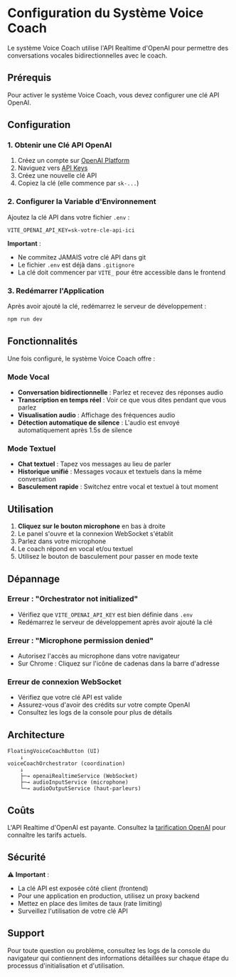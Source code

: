 # Configuration du Système Voice Coach

Le système Voice Coach utilise l'API Realtime d'OpenAI pour permettre des conversations vocales bidirectionnelles avec le coach.

## Prérequis

Pour activer le système Voice Coach, vous devez configurer une clé API OpenAI.

## Configuration

### 1. Obtenir une Clé API OpenAI

1. Créez un compte sur [OpenAI Platform](https://platform.openai.com/)
2. Naviguez vers [API Keys](https://platform.openai.com/api-keys)
3. Créez une nouvelle clé API
4. Copiez la clé (elle commence par `sk-...`)

### 2. Configurer la Variable d'Environnement

Ajoutez la clé API dans votre fichier `.env` :

```env
VITE_OPENAI_API_KEY=sk-votre-cle-api-ici
```

**Important** :
- Ne commitez JAMAIS votre clé API dans git
- Le fichier `.env` est déjà dans `.gitignore`
- La clé doit commencer par `VITE_` pour être accessible dans le frontend

### 3. Redémarrer l'Application

Après avoir ajouté la clé, redémarrez le serveur de développement :

```bash
npm run dev
```

## Fonctionnalités

Une fois configuré, le système Voice Coach offre :

### Mode Vocal
- **Conversation bidirectionnelle** : Parlez et recevez des réponses audio
- **Transcription en temps réel** : Voir ce que vous dites pendant que vous parlez
- **Visualisation audio** : Affichage des fréquences audio
- **Détection automatique de silence** : L'audio est envoyé automatiquement après 1.5s de silence

### Mode Textuel
- **Chat textuel** : Tapez vos messages au lieu de parler
- **Historique unifié** : Messages vocaux et textuels dans la même conversation
- **Basculement rapide** : Switchez entre vocal et textuel à tout moment

## Utilisation

1. **Cliquez sur le bouton microphone** en bas à droite
2. Le panel s'ouvre et la connexion WebSocket s'établit
3. Parlez dans votre microphone
4. Le coach répond en vocal et/ou textuel
5. Utilisez le bouton de basculement pour passer en mode texte

## Dépannage

### Erreur : "Orchestrator not initialized"
- Vérifiez que `VITE_OPENAI_API_KEY` est bien définie dans `.env`
- Redémarrez le serveur de développement après avoir ajouté la clé

### Erreur : "Microphone permission denied"
- Autorisez l'accès au microphone dans votre navigateur
- Sur Chrome : Cliquez sur l'icône de cadenas dans la barre d'adresse

### Erreur de connexion WebSocket
- Vérifiez que votre clé API est valide
- Assurez-vous d'avoir des crédits sur votre compte OpenAI
- Consultez les logs de la console pour plus de détails

## Architecture

```
FloatingVoiceCoachButton (UI)
    ↓
voiceCoachOrchestrator (coordination)
    ↓
    ├─→ openaiRealtimeService (WebSocket)
    ├─→ audioInputService (microphone)
    └─→ audioOutputService (haut-parleurs)
```

## Coûts

L'API Realtime d'OpenAI est payante. Consultez la [tarification OpenAI](https://openai.com/pricing) pour connaître les tarifs actuels.

## Sécurité

⚠️ **Important** :
- La clé API est exposée côté client (frontend)
- Pour une application en production, utilisez un proxy backend
- Mettez en place des limites de taux (rate limiting)
- Surveillez l'utilisation de votre clé API

## Support

Pour toute question ou problème, consultez les logs de la console du navigateur qui contiennent des informations détaillées sur chaque étape du processus d'initialisation et d'utilisation.
